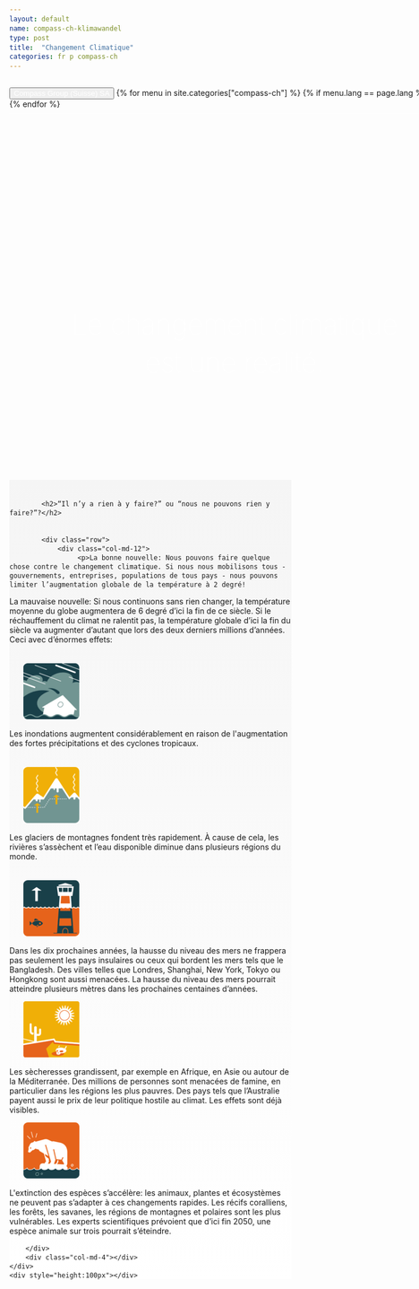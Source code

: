 ```yaml
---
layout: default
name: compass-ch-klimawandel
type: post
title:  "Changement Climatique"
categories: fr p compass-ch
---
```



<div>
	<div class="container-hero container-hero-1 clearfix" style="background-image: url('/images/unsplash_523183833041b_1.jpg');background-repeat: no-repeat;background-size: 1500px 1000px;background-color: rgba(0, 0, 0, 0.0);height: 700px;background-position: 50% 30%;">
		<div class="container-hero-content container-hero-content-1 clearfix">
			<div class="container-4 clearfix" style="margin-bottom:-40px;margin-top:30px;width: 960px;height: 46px;border-bottom: 1px solid rgb(255, 255, 255);">
				<button class="text text-5" style="text-align:left;color: #fff" onClick="window.location='/fr/p/compass-ch';" >Compass Group (Suisse) SA</button>
				{% for menu in site.categories["compass-ch"] %}
				{% if menu.lang == page.lang %}
				<button class="_button" style="float:right;margin-left:20px;margin-top:8px;font-size:0.95em;color: #fff" onClick="window.location='{{menu.url}}';">{{menu.title}}</button>
				{% endif %}{% endfor %}
			</div>
			<div style="line-height: 1.38;clear: both;width: 636px;margin: 360px 0 0 16.83268%;border-radius: 3px;background-color: rgba(255, 255, 255, 0);font-size: 3.5em;text-align: center;float: left;color: #fff;font-weight:100">Le changement climatique est une réalité.</div>
		</div>
	</div>
</div>

<div style="background: -webkit-linear-gradient(90deg, rgb(255, 255, 255) 0%, rgb(245, 245, 245) 100%) rgb(222, 222, 222);">
	


<div class="container">
	<div class="row" style="height:20px"></div>
	<div class="row">
		<div class="col-md-2"></div>
		<div class="col-md-6">
		  
			<h2>“Il n’y a rien à y faire?” ou “nous ne pouvons rien y faire?”?</h2>
			
	       
			<div class="row">
				<div class="col-md-12">
					 <p>La bonne nouvelle: Nous pouvons faire quelque chose contre le changement climatique. Si nous nous mobilisons tous - gouvernements, entreprises, populations de tous pays - nous pouvons limiter l’augmentation globale de la température à 2 degré!
La mauvaise nouvelle: Si nous continuons sans rien changer, la température moyenne du globe augmentera de 6 degré d’ici la fin de ce siècle.  Si le réchauffement du climat ne ralentit pas, la température globale d’ici la fin du siècle va augmenter d’autant que lors des deux derniers millions d’années. Ceci avec d’énormes effets:</p></div>
			</div>
			 <div class="row" style="height:20px"></div>
			<div class="row">
				<div class="col-md-3" style="padding-right:25px;padding-left:25px">
					 <img src="/images/Unknown-100x100.gif" data-rimage data-src="/images/Unknown-100x100.gif">
				</div>
				<div class="col-md-9"><p> Les inondations augmentent considérablement en raison de l'augmentation des fortes précipitations et des cyclones tropicaux.</p></div>
			</div>
				<div class="row" style="height:20px"></div>
			<div class="row">
				<div class="col-md-3" style="padding-right:25px;padding-left:25px"> <img src="/images/Unknown-2-100x100.gif" data-rimage data-src="/images/Unknown-2-100x100.gif"></div>
				<div class="col-md-9"><p>Les glaciers de montagnes fondent très rapidement. À cause de cela, les rivières s’assèchent et l’eau disponible diminue dans plusieurs régions du monde.</p></div>
			</div>
				<div class="row" style="height:20px"></div>
			<div class="row">
				<div class="col-md-3" style="padding-right:25px;padding-left:25px"> <img src="/images/Unknown-1-100x100.gif" data-rimage data-src="/images/Unknown-1-100x100.gif"></div>
				<div class="col-md-9"><p>Dans les dix prochaines années, la hausse du niveau des mers ne frappera pas seulement les pays insulaires ou ceux qui bordent les mers tels que le Bangladesh. Des villes telles que Londres, Shanghai, New York, Tokyo ou Hongkong sont aussi menacées. La hausse du niveau des mers pourrait atteindre plusieurs mètres dans les prochaines centaines d’années.</p></div>
			</div>
			<div class="row">
				<div class="col-md-3" style="padding-right:25px;padding-left:25px"><img src="/images/Unknown-3-100x100.gif" data-rimage data-src="/images/Unknown-3-100x100.gif"></div>
				<div class="col-md-9"><p>Les sècheresses grandissent, par exemple en Afrique, en Asie ou autour de la Méditerranée. Des millions de personnes sont menacées de famine, en particulier dans les régions les plus pauvres. Des pays tels que l’Australie payent aussi le prix de leur politique hostile au climat. Les effets sont déjà visibles.</p></div>
			</div>
			<div class="row">
				<div class="col-md-3" style="padding-right:25px;padding-left:25px"><img src="/images/Unknown-4-100x100.gif" data-rimage data-src="/images/Unknown-4-100x100.gif"></div>
				<div class="col-md-9"><p>L'extinction des espèces s’accélère: les animaux, plantes et écosystèmes ne peuvent pas s’adapter à ces changements rapides. Les récifs coralliens, les forêts, les savanes, les régions de montagnes et polaires sont les plus vulnérables. Les experts scientifiques prévoient que d’ici fin 2050, une espèce animale sur trois pourrait s’éteindre.</p></div>
			</div>
	        
		</div>
		<div class="col-md-4"></div>
	</div>
	<div style="height:100px"></div>
</div>
